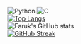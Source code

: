 ![Python](https://img.shields.io/badge/Python-3776AB?style=for-the-badge&logo=python&logoColor=white)
![C](https://img.shields.io/badge/C-00599C?style=for-the-badge&logo=c&logoColor=white)<br>
[![Top Langs](https://github-readme-stats.vercel.app/api/top-langs/?username=FarukErat&layout=compact)](https://github.com/FarukErat/github-readme-stats)<br>
![Faruk's GitHub stats](https://github-readme-stats.vercel.app/api?username=FarukErat&show_icons=true&theme=highcontrast)<br>
[![GitHub Streak](https://github-readme-streak-stats.herokuapp.com/?user=FarukErat&theme=highcontrast)](https://git.io/streak-stats)
